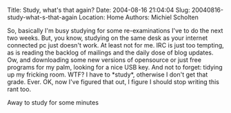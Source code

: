 Title: Study, what's that again?
Date: 2004-08-16 21:04:04
Slug: 20040816-study-what-s-that-again
Location: Home
Authors: Michiel Scholten

<p>So, basically I'm busy studying for some re-examinations I've to do the next two weeks. But, you know, studying on the same desk as your internet connected pc just doesn't work. At least not for me. IRC is just too tempting, as is reading the backlog of mailings and the daily dose of blog updates. Ow, and downloading some new versions of opensource or just free programs for my palm, looking for a nice USB key. And not to forget: tidying up my fricking room. WTF? I have to *study*, otherwise I don't get that grade. Ever. OK, now I've figured that out, I figure I should stop writing this rant too.</p>
<p>Away to study for some minutes</p>